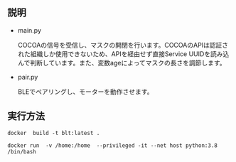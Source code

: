## 説明
- main.py

  COCOAの信号を受信し、マスクの開閉を行います。COCOAのAPIは認証された組織しか使用できないため、APIを経由せず直接Service UUIDを読み込んで判断しています。また、変数ageによってマスクの長さを調節します。
  
- pair.py

  BLEでペアリングし、モーターを動作させます。
  
## 実行方法

`docker  build -t blt:latest .`

`docker run  -v /home:/home  --privileged -it --net host python:3.8 /bin/bash`
